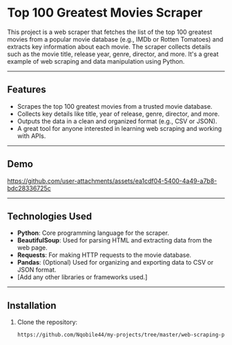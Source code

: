 # Top 100 Greatest Movies Scraper

This project is a web scraper that fetches the list of the top 100 greatest movies from a popular movie database (e.g., IMDb or Rotten Tomatoes) and extracts key information about each movie. The scraper collects details such as the movie title, release year, genre, director, and more. It's a great example of web scraping and data manipulation using Python.

---

## Features

- Scrapes the top 100 greatest movies from a trusted movie database.
- Collects key details like title, year of release, genre, director, and more.
- Outputs the data in a clean and organized format (e.g., CSV or JSON).
- A great tool for anyone interested in learning web scraping and working with APIs.

---

## Demo

https://github.com/user-attachments/assets/ea1cdf04-5400-4a49-a7b8-bdc28336725c

---

## Technologies Used

- **Python**: Core programming language for the scraper.
- **BeautifulSoup**: Used for parsing HTML and extracting data from the web page.
- **Requests**: For making HTTP requests to the movie database.
- **Pandas**: (Optional) Used for organizing and exporting data to CSV or JSON format.
- [Add any other libraries or frameworks used.]

---

## Installation

1. Clone the repository:
   ```bash
   https://github.com/Nqobile44/my-projects/tree/master/web-scraping-projects/top-100-greatest-movies-scraper
